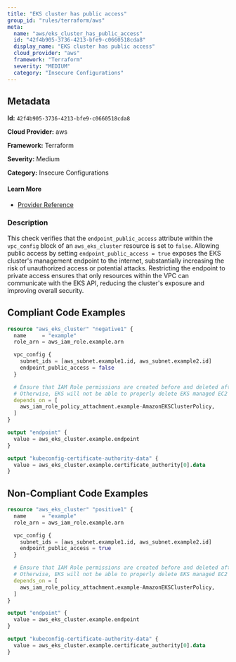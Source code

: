 ```yaml
---
title: "EKS cluster has public access"
group_id: "rules/terraform/aws"
meta:
  name: "aws/eks_cluster_has_public_access"
  id: "42f4b905-3736-4213-bfe9-c0660518cda8"
  display_name: "EKS cluster has public access"
  cloud_provider: "aws"
  framework: "Terraform"
  severity: "MEDIUM"
  category: "Insecure Configurations"
---
```

## Metadata

**Id:** `42f4b905-3736-4213-bfe9-c0660518cda8`

**Cloud Provider:** aws

**Framework:** Terraform

**Severity:** Medium

**Category:** Insecure Configurations

#### Learn More

 - [Provider Reference](https://registry.terraform.io/providers/hashicorp/aws/latest/docs/resources/eks_cluster)

### Description

 This check verifies that the `endpoint_public_access` attribute within the `vpc_config` block of an `aws_eks_cluster` resource is set to `false`. Allowing public access by setting `endpoint_public_access = true` exposes the EKS cluster's management endpoint to the internet, substantially increasing the risk of unauthorized access or potential attacks. Restricting the endpoint to private access ensures that only resources within the VPC can communicate with the EKS API, reducing the cluster's exposure and improving overall security.


## Compliant Code Examples
```tf
resource "aws_eks_cluster" "negative1" {
  name     = "example"
  role_arn = aws_iam_role.example.arn

  vpc_config {
    subnet_ids = [aws_subnet.example1.id, aws_subnet.example2.id]
    endpoint_public_access = false
  }

  # Ensure that IAM Role permissions are created before and deleted after EKS Cluster handling.
  # Otherwise, EKS will not be able to properly delete EKS managed EC2 infrastructure such as Security Groups.
  depends_on = [
    aws_iam_role_policy_attachment.example-AmazonEKSClusterPolicy,
  ]
}

output "endpoint" {
  value = aws_eks_cluster.example.endpoint
}

output "kubeconfig-certificate-authority-data" {
  value = aws_eks_cluster.example.certificate_authority[0].data
}
```
## Non-Compliant Code Examples
```tf
resource "aws_eks_cluster" "positive1" {
  name     = "example"
  role_arn = aws_iam_role.example.arn

  vpc_config {
    subnet_ids = [aws_subnet.example1.id, aws_subnet.example2.id]
    endpoint_public_access = true
  }

  # Ensure that IAM Role permissions are created before and deleted after EKS Cluster handling.
  # Otherwise, EKS will not be able to properly delete EKS managed EC2 infrastructure such as Security Groups.
  depends_on = [
    aws_iam_role_policy_attachment.example-AmazonEKSClusterPolicy,
  ]
}

output "endpoint" {
  value = aws_eks_cluster.example.endpoint
}

output "kubeconfig-certificate-authority-data" {
  value = aws_eks_cluster.example.certificate_authority[0].data
}
```